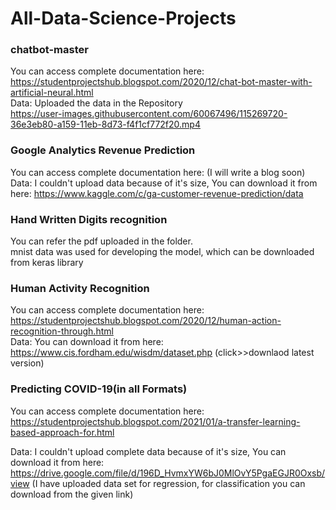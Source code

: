 # All-Data-Science-Projects                                                                                                                                                          
### chatbot-master                        
You can access complete documentation here: https://studentprojectshub.blogspot.com/2020/12/chat-bot-master-with-artificial-neural.html                                              
Data: Uploaded the data in the Repository                                                                                                                                           
https://user-images.githubusercontent.com/60067496/115269720-36e3eb80-a159-11eb-8d73-f4f1cf772f20.mp4



### Google Analytics Revenue Prediction                       
You can access complete documentation here: (I will write a blog soon)                                                                                                                                        
Data: I couldn't upload data because of it's size, You can download it from here: https://www.kaggle.com/c/ga-customer-revenue-prediction/data                                                
### Hand Written Digits recognition                       
You can refer the pdf uploaded in the folder.                                                                                                                                         
mnist data was used for developing the model, which can be downloaded from keras library      

### Human Activity Recognition                       
You can access complete documentation here: https://studentprojectshub.blogspot.com/2020/12/human-action-recognition-through.html                                                                                                                                      
Data: You can download it from here: https://www.cis.fordham.edu/wisdm/dataset.php  (click>>downlaod latest version)                                                                                                                                 
### Predicting COVID-19(in all Formats)                      
You can access complete documentation here: https://studentprojectshub.blogspot.com/2021/01/a-transfer-learning-based-approach-for.html   

Data: I couldn't upload complete data because of it's size, You can download it from here: https://drive.google.com/file/d/196D_HvmxYW6bJ0MlOvY5PgaEGJR0Oxsb/view (I have uploaded data set for regression, for classification you can download from the given link)                                                         




